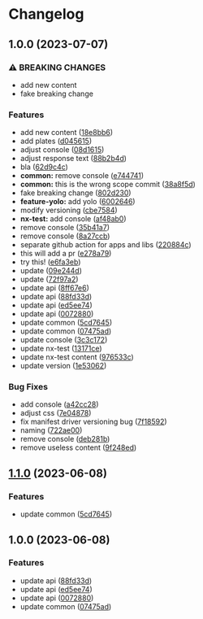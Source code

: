 # Changelog

## 1.0.0 (2023-07-07)


### ⚠ BREAKING CHANGES

* add new content
* fake breaking change

### Features

* add new content ([18e8bb6](https://github.com/qwersteve07/test-nx/commit/18e8bb695937753f98abcf6fdacf4d3717d1819e))
* add plates ([d045615](https://github.com/qwersteve07/test-nx/commit/d0456151c25e4127c7e6f5b3456ece8b1b493563))
* adjust console ([08d1615](https://github.com/qwersteve07/test-nx/commit/08d16157557885061d0765e18f1228a8c2f395c2))
* adjust response text ([88b2b4d](https://github.com/qwersteve07/test-nx/commit/88b2b4d5953bc2116ad61b5390ae4930ad8fd8a9))
* bla ([62d9c4c](https://github.com/qwersteve07/test-nx/commit/62d9c4c05177f78cc6a6f8e51d84f944f67b9a77))
* **common:** remove console ([e744741](https://github.com/qwersteve07/test-nx/commit/e744741b4a9b460efbd5b3bcda0d8e8df78c08d0))
* **common:** this is the wrong scope commit ([38a8f5d](https://github.com/qwersteve07/test-nx/commit/38a8f5d3e96268afe9658328f6e7f0868b248a5c))
* fake breaking change ([802d230](https://github.com/qwersteve07/test-nx/commit/802d2309e4ae39e6f91e0818e17515c927fc3038))
* **feature-yolo:** add yolo ([6002646](https://github.com/qwersteve07/test-nx/commit/600264647873926f63a960e5a803cbe183758270))
* modify versioning ([cbe7584](https://github.com/qwersteve07/test-nx/commit/cbe7584c6e52921064bfbd43609ec601a6073f95))
* **nx-test:** add console ([af48ab0](https://github.com/qwersteve07/test-nx/commit/af48ab040cf3002caca6ef7b3a2c325b327f627a))
* remove console ([35b41a7](https://github.com/qwersteve07/test-nx/commit/35b41a719a4a342594b8aa8b8b9679e620f60fc9))
* remove console ([8a27ccb](https://github.com/qwersteve07/test-nx/commit/8a27ccb1cccd37ecf0fbcd1156dbded73898fba1))
* separate github action for apps and libs ([220884c](https://github.com/qwersteve07/test-nx/commit/220884c43d7c3cb1f2e8b9f9cce34adab555b3c0))
* this will add a pr ([e278a79](https://github.com/qwersteve07/test-nx/commit/e278a79ac44b94ba0dd38c03d43cef95d6a19e6f))
* try this! ([e6fa3eb](https://github.com/qwersteve07/test-nx/commit/e6fa3eb3a3307696aed2430c5dac1955e504ca1f))
* update ([09e244d](https://github.com/qwersteve07/test-nx/commit/09e244d82bcfa3468d5173d47a82aa9b648aeaa1))
* update ([72f97a2](https://github.com/qwersteve07/test-nx/commit/72f97a262aeb51dbd3cb140e9ce56ac3d2363c8a))
* update api ([8ff67e6](https://github.com/qwersteve07/test-nx/commit/8ff67e6e5015573b3ce5718f0abdf1c7ab0cdfa1))
* update api ([88fd33d](https://github.com/qwersteve07/test-nx/commit/88fd33dbb1dcc310b3637f58b905b3b51c195214))
* update api ([ed5ee74](https://github.com/qwersteve07/test-nx/commit/ed5ee74d2cdfcc64476afded1e90489af970e9ab))
* update api ([0072880](https://github.com/qwersteve07/test-nx/commit/00728807a799e39986490b3c0018cd6d76f9a19f))
* update common ([5cd7645](https://github.com/qwersteve07/test-nx/commit/5cd7645836dd963dc104430c98f78cab3763e89b))
* update common ([07475ad](https://github.com/qwersteve07/test-nx/commit/07475ad367fd723c55dc4d5b514daf603a4a1328))
* update console ([3c3c172](https://github.com/qwersteve07/test-nx/commit/3c3c172823244a61cfb585cd60b897a95cbb123b))
* update nx-test ([13171ce](https://github.com/qwersteve07/test-nx/commit/13171ce82cccf42f7e47c3d4d6f6f5b9fe506ea9))
* update nx-test content ([976533c](https://github.com/qwersteve07/test-nx/commit/976533c8d8093b91e117840febc7911f59cb6e9f))
* update version ([1e53062](https://github.com/qwersteve07/test-nx/commit/1e530626d9ac879de9c759effda8af3ffb45feb3))


### Bug Fixes

* add console ([a42cc28](https://github.com/qwersteve07/test-nx/commit/a42cc28805ebf9eccc70d702750cba645b374b75))
* adjust css ([7e04878](https://github.com/qwersteve07/test-nx/commit/7e04878a8e7664407c9cbd67d2363b6edc9feb36))
* fix manifest driver versioning bug ([7f18592](https://github.com/qwersteve07/test-nx/commit/7f18592792e810224ab329e1ad6dadc0b9175bd9))
* naming ([722ae00](https://github.com/qwersteve07/test-nx/commit/722ae0078bcc23f99cd752ceb27dc9a458fc2206))
* remove console ([deb281b](https://github.com/qwersteve07/test-nx/commit/deb281be5af3df5de434a54d1d48461f9be1d6d6))
* remove useless content ([9f248ed](https://github.com/qwersteve07/test-nx/commit/9f248edfdede930f74b981c465e4b1cdff525257))

## [1.1.0](https://github.com/qwersteve07/test-nx/compare/source-v1.0.0...source-v1.1.0) (2023-06-08)


### Features

* update common ([5cd7645](https://github.com/qwersteve07/test-nx/commit/5cd7645836dd963dc104430c98f78cab3763e89b))

## 1.0.0 (2023-06-08)


### Features

* update api ([88fd33d](https://github.com/qwersteve07/test-nx/commit/88fd33dbb1dcc310b3637f58b905b3b51c195214))
* update api ([ed5ee74](https://github.com/qwersteve07/test-nx/commit/ed5ee74d2cdfcc64476afded1e90489af970e9ab))
* update api ([0072880](https://github.com/qwersteve07/test-nx/commit/00728807a799e39986490b3c0018cd6d76f9a19f))
* update common ([07475ad](https://github.com/qwersteve07/test-nx/commit/07475ad367fd723c55dc4d5b514daf603a4a1328))
